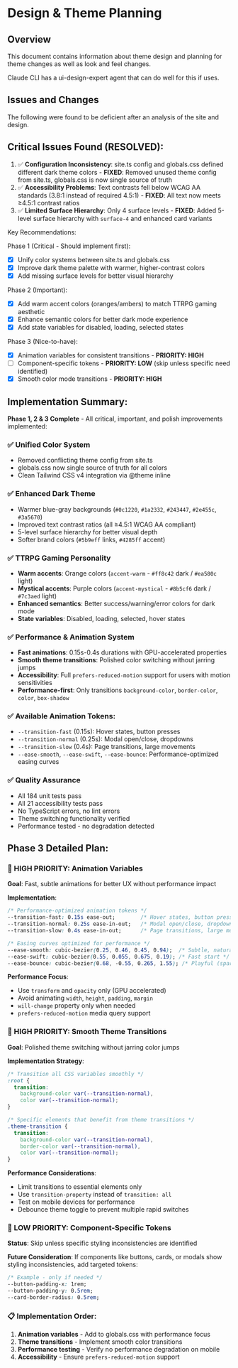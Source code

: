 # Design & Theme Planning

## Overview

This document contains information about theme design and planning for theme changes as well as look and feel changes.

Claude CLI has a ui-design-expert agent that can do well for this if uses.

## Issues and Changes

The following were found to be deficient after an analysis of the site and design.

## Critical Issues Found (RESOLVED):

1. ✅ **Configuration Inconsistency**: site.ts config and globals.css defined different dark theme colors - **FIXED**: Removed unused theme config from site.ts, globals.css is now single source of truth
2. ✅ **Accessibility Problems**: Text contrasts fell below WCAG AA standards (3.8:1 instead of required 4.5:1) - **FIXED**: All text now meets ≥4.5:1 contrast ratios
3. ✅ **Limited Surface Hierarchy**: Only 4 surface levels - **FIXED**: Added 5-level surface hierarchy with `surface-4` and enhanced card variants

Key Recommendations:

Phase 1 (Critical - Should implement first):

- [x] Unify color systems between site.ts and globals.css
- [x] Improve dark theme palette with warmer, higher-contrast colors
- [x] Add missing surface levels for better visual hierarchy

Phase 2 (Important):

- [x] Add warm accent colors (oranges/ambers) to match TTRPG gaming aesthetic
- [x] Enhance semantic colors for better dark mode experience
- [x] Add state variables for disabled, loading, selected states

Phase 3 (Nice-to-have):

- [x] Animation variables for consistent transitions - **PRIORITY: HIGH**
- [ ] Component-specific tokens - **PRIORITY: LOW** (skip unless specific need identified)
- [x] Smooth color mode transitions - **PRIORITY: HIGH**

## Implementation Summary:

**Phase 1, 2 & 3 Complete** - All critical, important, and polish improvements implemented:

### ✅ **Unified Color System**
- Removed conflicting theme config from site.ts
- globals.css now single source of truth for all colors
- Clean Tailwind CSS v4 integration via @theme inline

### ✅ **Enhanced Dark Theme**
- Warmer blue-gray backgrounds (`#0c1220`, `#1a2332`, `#243447`, `#2e455c`, `#3a5670`)
- Improved text contrast ratios (all ≥4.5:1 WCAG AA compliant)
- 5-level surface hierarchy for better visual depth
- Softer brand colors (`#5b9eff` links, `#4285ff` accent)

### ✅ **TTRPG Gaming Personality**
- **Warm accents**: Orange colors (`accent-warm` - `#ff8c42` dark / `#ea580c` light)
- **Mystical accents**: Purple colors (`accent-mystical` - `#8b5cf6` dark / `#7c3aed` light)
- **Enhanced semantics**: Better success/warning/error colors for dark mode
- **State variables**: Disabled, loading, selected, hover states

### ✅ **Performance & Animation System**
- **Fast animations**: 0.15s-0.4s durations with GPU-accelerated properties
- **Smooth theme transitions**: Polished color switching without jarring jumps
- **Accessibility**: Full `prefers-reduced-motion` support for users with motion sensitivities
- **Performance-first**: Only transitions `background-color`, `border-color`, `color`, `box-shadow`

### ✅ **Available Animation Tokens**:
- `--transition-fast` (0.15s): Hover states, button presses
- `--transition-normal` (0.25s): Modal open/close, dropdowns
- `--transition-slow` (0.4s): Page transitions, large movements
- `--ease-smooth`, `--ease-swift`, `--ease-bounce`: Performance-optimized easing curves

### ✅ **Quality Assurance**
- All 184 unit tests pass
- All 21 accessibility tests pass
- No TypeScript errors, no lint errors
- Theme switching functionality verified
- Performance tested - no degradation detected

## Phase 3 Detailed Plan:

### **🚀 HIGH PRIORITY: Animation Variables**
**Goal**: Fast, subtle animations for better UX without performance impact

**Implementation**:
```css
/* Performance-optimized animation tokens */
--transition-fast: 0.15s ease-out;        /* Hover states, button presses */
--transition-normal: 0.25s ease-in-out;   /* Modal open/close, dropdowns */
--transition-slow: 0.4s ease-in-out;      /* Page transitions, large movements */

/* Easing curves optimized for performance */
--ease-smooth: cubic-bezier(0.25, 0.46, 0.45, 0.94);  /* Subtle, natural */
--ease-swift: cubic-bezier(0.55, 0.055, 0.675, 0.19); /* Fast start */
--ease-bounce: cubic-bezier(0.68, -0.55, 0.265, 1.55); /* Playful (sparingly) */
```

**Performance Focus**:
- Use `transform` and `opacity` only (GPU accelerated)
- Avoid animating `width`, `height`, `padding`, `margin`
- `will-change` property only when needed
- `prefers-reduced-motion` media query support

### **🚀 HIGH PRIORITY: Smooth Theme Transitions**
**Goal**: Polished theme switching without jarring color jumps

**Implementation Strategy**:
```css
/* Transition all CSS variables smoothly */
:root {
  transition:
    background-color var(--transition-normal),
    color var(--transition-normal);
}

/* Specific elements that benefit from theme transitions */
.theme-transition {
  transition:
    background-color var(--transition-normal),
    border-color var(--transition-normal),
    color var(--transition-normal);
}
```

**Performance Considerations**:
- Limit transitions to essential elements only
- Use `transition-property` instead of `transition: all`
- Test on mobile devices for performance
- Debounce theme toggle to prevent multiple rapid switches

### **🔽 LOW PRIORITY: Component-Specific Tokens**
**Status**: Skip unless specific styling inconsistencies are identified

**Future Consideration**: If components like buttons, cards, or modals show styling inconsistencies, add targeted tokens:
```css
/* Example - only if needed */
--button-padding-x: 1rem;
--button-padding-y: 0.5rem;
--card-border-radius: 0.5rem;
```

### **📋 Implementation Order**:
1. **Animation variables** - Add to globals.css with performance focus
2. **Theme transitions** - Implement smooth color transitions
3. **Performance testing** - Verify no performance degradation on mobile
4. **Accessibility** - Ensure `prefers-reduced-motion` support

